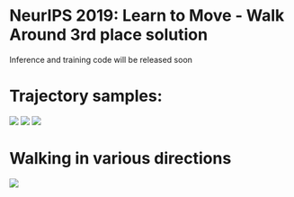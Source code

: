 # NeurIPS 2019: Learn to Move - Walk Around 3rd place solution
Inference and training code will be released soon

# Trajectory samples:
![](gifs/t1_small.gif)
![](gifs/t2_small.gif)
![](gifs/t3_small.gif)

# Walking in various directions
![](gifs/various_dirs_small.gif)
